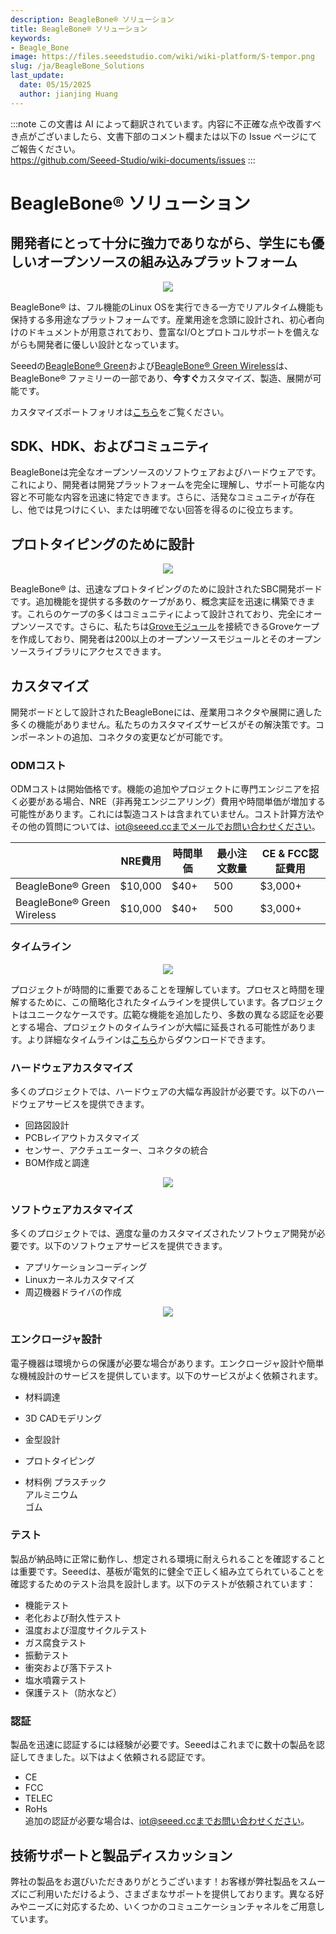 ```yaml
---
description: BeagleBone® ソリューション
title: BeagleBone® ソリューション
keywords:
- Beagle_Bone
image: https://files.seeedstudio.com/wiki/wiki-platform/S-tempor.png
slug: /ja/BeagleBone_Solutions
last_update:
  date: 05/15/2025
  author: jianjing Huang
---
```

:::note
この文書は AI によって翻訳されています。内容に不正確な点や改善すべき点がございましたら、文書下部のコメント欄または以下の Issue ページにてご報告ください。  
https://github.com/Seeed-Studio/wiki-documents/issues
:::

# **BeagleBone® ソリューション**

## **開発者にとって十分に強力でありながら、学生にも優しいオープンソースの組み込みプラットフォーム**

<div align="center"><img width={1000} src="https://files.seeedstudio.com/wiki/BeagleBoneSolutions/img/BBG_Customization.png" /></div>

BeagleBone® は、フル機能のLinux OSを実行できる一方でリアルタイム機能も保持する多用途なプラットフォームです。産業用途を念頭に設計され、初心者向けのドキュメントが用意されており、豊富なI/Oとプロトコルサポートを備えながらも開発者に優しい設計となっています。

Seeedの[BeagleBone® Green](https://wiki.seeedstudio.com/BeagleBone_Green/)および[BeagleBone® Green Wireless](https://wiki.seeedstudio.com/BeagleBone_Green_Wireless/)は、BeagleBone® ファミリーの一部であり、**今すぐ**カスタマイズ、製造、展開が可能です。

カスタマイズポートフォリオは[こちら](#portfolio)をご覧ください。

## **SDK、HDK、およびコミュニティ**

BeagleBoneは完全なオープンソースのソフトウェアおよびハードウェアです。これにより、開発者は開発プラットフォームを完全に理解し、サポート可能な内容と不可能な内容を迅速に特定できます。さらに、活発なコミュニティが存在し、他では見つけにくい、または明確でない回答を得るのに役立ちます。

## **プロトタイピングのために設計**

<div align="center"><img width={1000} src="https://files.seeedstudio.com/wiki/BeagleBoneSolutions/img/Prototyping.gif" /></div>

BeagleBone® は、迅速なプロトタイピングのために設計されたSBC開発ボードです。追加機能を提供する多数のケープがあり、概念実証を迅速に構築できます。これらのケープの多くはコミュニティによって設計されており、完全にオープンソースです。さらに、私たちは[Groveモジュール](https://wiki.seeedstudio.com/Grove_System/)を接続できるGroveケープを作成しており、開発者は200以上のオープンソースモジュールとそのオープンソースライブラリにアクセスできます。

## **カスタマイズ**

開発ボードとして設計されたBeagleBoneには、産業用コネクタや展開に適した多くの機能がありません。私たちのカスタマイズサービスがその解決策です。コンポーネントの追加、コネクタの変更などが可能です。

### ODMコスト

ODMコストは開始価格です。機能の追加やプロジェクトに専門エンジニアを招く必要がある場合、NRE（非再発エンジニアリング）費用や時間単価が増加する可能性があります。これには製造コストは含まれていません。コスト計算方法やその他の質問については、iot@seeed.ccまでメールでお問い合わせください。

|                           | NRE費用 | 時間単価 | 最小注文数量 | CE & FCC認証費用 |
|---------------------------|---------|----------|--------------|------------------|
| BeagleBone® Green          | $10,000 |   $40+   |          500 |          $3,000+ |
| BeagleBone® Green Wireless | $10,000 |   $40+   |          500 |          $3,000+ |

### タイムライン

<div align="center"><img width={1000} src="https://files.seeedstudio.com/wiki/BeagleBoneSolutions/img/Timeline.png" /></div>

プロジェクトが時間的に重要であることを理解しています。プロセスと時間を理解するために、この簡略化されたタイムラインを提供しています。各プロジェクトはユニークなケースです。広範な機能を追加したり、多数の異なる認証を必要とする場合、プロジェクトのタイムラインが大幅に延長される可能性があります。より詳細なタイムラインは[こちら](https://files.seeedstudio.com/wiki/BeagleBoneSolutions/res/ODM_Detailed_Timeline.pdf)からダウンロードできます。

### ハードウェアカスタマイズ

多くのプロジェクトでは、ハードウェアの大幅な再設計が必要です。以下のハードウェアサービスを提供できます。

- 回路図設計
- PCBレイアウトカスタマイズ
- センサー、アクチュエーター、コネクタの統合
- BOM作成と調達

<div align="center"><img width={1000} src="https://files.seeedstudio.com/wiki/BeagleBoneSolutions/img/Hardware.png" /></div>

### ソフトウェアカスタマイズ

多くのプロジェクトでは、適度な量のカスタマイズされたソフトウェア開発が必要です。以下のソフトウェアサービスを提供できます。

- アプリケーションコーディング
- Linuxカーネルカスタマイズ
- 周辺機器ドライバの作成

<div align="center"><img width={1000} src="https://files.seeedstudio.com/wiki/BeagleBoneSolutions/img/Software.png" /></div>

### エンクロージャ設計

電子機器は環境からの保護が必要な場合があります。エンクロージャ設計や簡単な機械設計のサービスを提供しています。以下のサービスがよく依頼されます。

- 材料調達
- 3D CADモデリング
- 金型設計
- プロトタイピング

- 材料例
   プラスチック  
   アルミニウム  
   ゴム  

### テスト

製品が納品時に正常に動作し、想定される環境に耐えられることを確認することは重要です。Seeedは、基板が電気的に健全で正しく組み立てられていることを確認するためのテスト治具を設計します。以下のテストが依頼されています：

- 機能テスト
- 老化および耐久性テスト
- 温度および湿度サイクルテスト
- ガス腐食テスト
- 振動テスト
- 衝突および落下テスト
- 塩水噴霧テスト
- 保護テスト（防水など）

### 認証

製品を迅速に認証するには経験が必要です。Seeedはこれまでに数十の製品を認証してきました。以下はよく依頼される認証です。

- CE
- FCC
- TELEC
- RoHs  
追加の認証が必要な場合は、iot@seeed.ccまでお問い合わせください。

## 技術サポートと製品ディスカッション

弊社の製品をお選びいただきありがとうございます！お客様が弊社製品をスムーズにご利用いただけるよう、さまざまなサポートを提供しております。異なる好みやニーズに対応するため、いくつかのコミュニケーションチャネルをご用意しています。

<div class="button_tech_support_container">
<a href="https://forum.seeedstudio.com/" class="button_forum"></a> 
<a href="https://www.seeedstudio.com/contacts" class="button_email"></a>
</div>

<div class="button_tech_support_container">
<a href="https://discord.gg/eWkprNDMU7" class="button_discord"></a> 
<a href="https://github.com/Seeed-Studio/wiki-documents/discussions/69" class="button_discussion"></a>
</div>